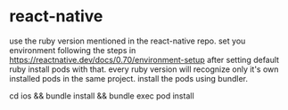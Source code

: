 # react-native

use the ruby version mentioned in the react-native repo. set you environment following the steps in https://reactnative.dev/docs/0.70/environment-setup
after setting default ruby install pods with that. every ruby version will recognize only it's own installed pods in the same project. 
install the pods using bundler.

cd ios && bundle install && bundle exec pod install



